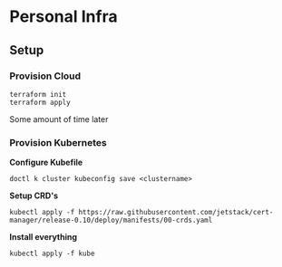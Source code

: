 # Personal Infra

## Setup

### Provision Cloud

```
terraform init
terraform apply
```

Some amount of time later

### Provision Kubernetes

**Configure Kubefile**
 
```
doctl k cluster kubeconfig save <clustername>
```

**Setup CRD's**
 
```
kubectl apply -f https://raw.githubusercontent.com/jetstack/cert-manager/release-0.10/deploy/manifests/00-crds.yaml
```

**Install everything**
 
```
kubectl apply -f kube
```
